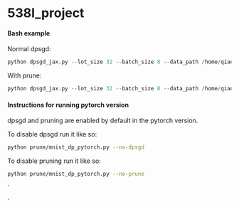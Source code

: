 # 538l_project

#### Bash example

Normal dpsgd:
```python
python dpsgd_jax.py --lot_size 32 --batch_size 8 --data_path /home/qiaoyuet/project/cifar10 --epochs 5
```
With prune:
```python
python dpsgd_jax.py --lot_size 32 --batch_size 8 --data_path /home/qiaoyuet/project/cifar10 --epochs 5 --prune
```

#### Instructions for running pytorch version
dpsgd and pruning are enabled by default in the pytorch version.

To disable dpsgd run it like so:

``` bash
python prune/mnist_dp_pytorch.py --no-dpsgd
```

To disable pruning run it like so:

``` bash
python prune/mnist_dp_pytorch.py --no-prune
```

`

`
